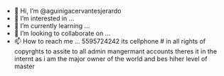 - 👋 Hi, I’m @aguinigacervantesjerardo
- 👀 I’m interested in ...
- 🌱 I’m currently learning ...
- 💞️ I’m looking to collaborate on ...
- 📫 How to reach me ...
5595724242 its cellphone # in all rights of copyrghts to assite to all admin mangermant accounts theres it in the internt as i am the major owner of the world and bes hiher level of master 
<!---
aguinigacervantesjerardo/aguinigacervantesjerardo is a ✨ special ✨ repository because its `README.md` (this file) appears on your GitHub profile.
You can click the Preview link to take a look at your changes.
--->
